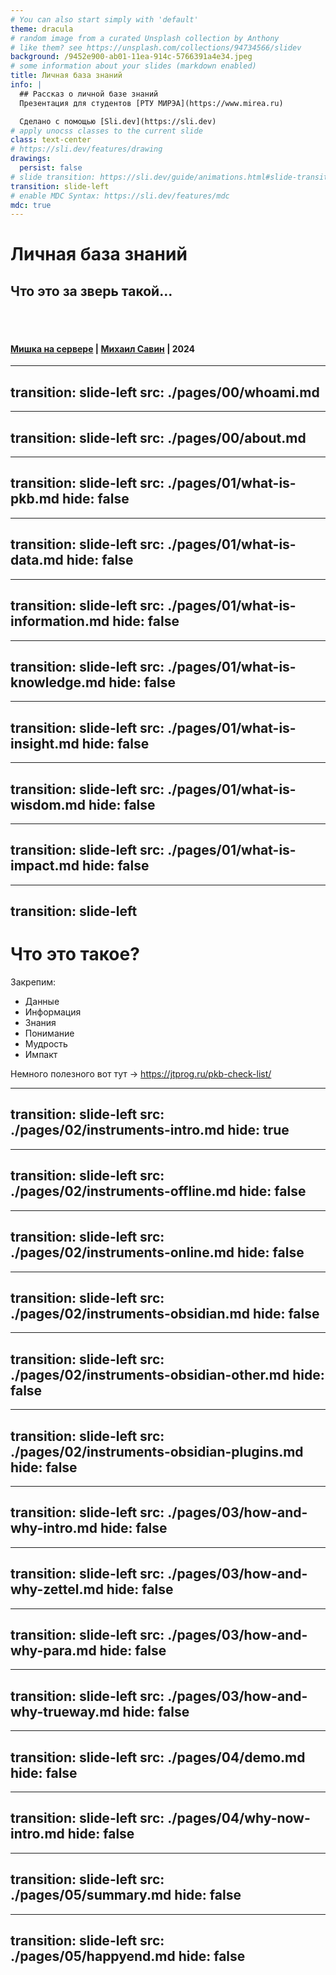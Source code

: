 ```yaml
---
# You can also start simply with 'default'
theme: dracula
# random image from a curated Unsplash collection by Anthony
# like them? see https://unsplash.com/collections/94734566/slidev
background: /9452e900-ab01-11ea-914c-5766391a4e34.jpeg
# some information about your slides (markdown enabled)
title: Личная база знаний
info: |
  ## Рассказ о личной базе знаний
  Презентация для студентов [РТУ МИРЭА](https://www.mirea.ru)

  Сделано с помощью [Sli.dev](https://sli.dev)
# apply unocss classes to the current slide
class: text-center
# https://sli.dev/features/drawing
drawings:
  persist: false
# slide transition: https://sli.dev/guide/animations.html#slide-transitions
transition: slide-left
# enable MDC Syntax: https://sli.dev/features/mdc
mdc: true
---
```


# Личная база знаний

## Что это за зверь такой…

</br>
</br>

#### [Мишка на сервере](https://t.me/+3-r4TuXV_A0xNzgy) | [Михаил Савин](https://savinmi.ru) | 2024

<!--
Титульный слайд…
-->

---
transition: slide-left
src: ./pages/00/whoami.md
---


---
transition: slide-left
src: ./pages/00/about.md
---

---
transition: slide-left
src: ./pages/01/what-is-pkb.md
hide: false
---


---
transition: slide-left
src: ./pages/01/what-is-data.md
hide: false
---

---
transition: slide-left
src: ./pages/01/what-is-information.md
hide: false
---

---
transition: slide-left
src: ./pages/01/what-is-knowledge.md
hide: false
---

---
transition: slide-left
src: ./pages/01/what-is-insight.md
hide: false
---

---
transition: slide-left
src: ./pages/01/what-is-wisdom.md
hide: false
---

---
transition: slide-left
src: ./pages/01/what-is-impact.md
hide: false
---


---
transition: slide-left
---

# Что это такое?

Закрепим:

- Данные
- Информация
- Знания
- Понимание
- Мудрость
- Импакт

Немного полезного вот тут → <https://jtprog.ru/pkb-check-list/>

<!--
- Данные — это сырые сведения или факты о чем-либо
- Информация — это осмысленные и/или обработанные данные
- Знания — это совокупность информации и методов применения этой информации на практике
- Понимание — усвоение чего-то нового и включение этого в свою картину мира
- Мудрость — принятие решений, которые опираются на имеющиеся знания
- Импакт — измеримое улучшение (~~ухудшение~~) чего-либо в окружающем мире
-->

---
transition: slide-left
src: ./pages/02/instruments-intro.md
hide: true
---

---
transition: slide-left
src: ./pages/02/instruments-offline.md
hide: false
---

---
transition: slide-left
src: ./pages/02/instruments-online.md
hide: false
---


---
transition: slide-left
src: ./pages/02/instruments-obsidian.md
hide: false
---

---
transition: slide-left
src: ./pages/02/instruments-obsidian-other.md
hide: false
---

---
transition: slide-left
src: ./pages/02/instruments-obsidian-plugins.md
hide: false
---

---
transition: slide-left
src: ./pages/03/how-and-why-intro.md
hide: false
---

---
transition: slide-left
src: ./pages/03/how-and-why-zettel.md
hide: false
---

---
transition: slide-left
src: ./pages/03/how-and-why-para.md
hide: false
---

---
transition: slide-left
src: ./pages/03/how-and-why-trueway.md
hide: false
---

---
transition: slide-left
src: ./pages/04/demo.md
hide: false
---

---
transition: slide-left
src: ./pages/04/why-now-intro.md
hide: false
---

---
transition: slide-left
src: ./pages/05/summary.md
hide: false
---

---
transition: slide-left
src: ./pages/05/happyend.md
hide: false
---

